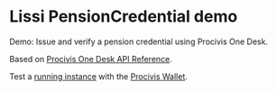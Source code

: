 # Lissi PensionCredential demo
Demo: Issue and verify a pension credential using Procivis One Desk.

Based on [Procivis One Desk API Reference](https://docs.procivis.ch/docs/desk-api).

Test a [running instance](https://issuer.procivis.pensiondemo.findy.fi/) with the [Procivis Wallet](https://walletoverview.info/wallets/procivis-one-wallet).
